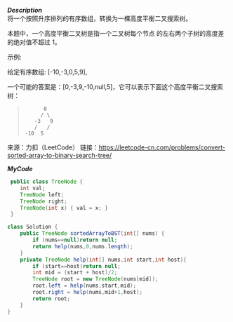 ***Description***<br>
将一个按照升序排列的有序数组，转换为一棵高度平衡二叉搜索树。

本题中，一个高度平衡二叉树是指一个二叉树每个节点 的左右两个子树的高度差的绝对值不超过 1。

示例:

给定有序数组: [-10,-3,0,5,9],

一个可能的答案是：[0,-3,9,-10,null,5]，它可以表示下面这个高度平衡二叉搜索树：

>           0
>          / \
>        -3   9
>        /   /
>     -10  5

来源：力扣（LeetCode）
链接：https://leetcode-cn.com/problems/convert-sorted-array-to-binary-search-tree/

***MyCode***<br>
```java
 public class TreeNode {
    int val;
    TreeNode left;
    TreeNode right;
    TreeNode(int x) { val = x; }
 }

class Solution {
    public TreeNode sortedArrayToBST(int[] nums) {
        if (nums==null)return null;
        return help(nums,0,nums.length);
    }
    private TreeNode help(int[] nums,int start,int host){
        if (start==host)return null;
        int mid = (start + host)/2;
        TreeNode root = new TreeNode(nums[mid]);
        root.left = help(nums,start,mid);
        root.right = help(nums,mid+1,host);
        return root;
    }
}
```